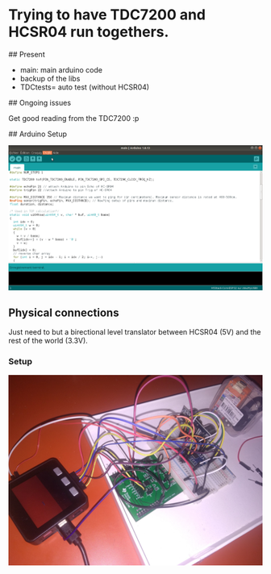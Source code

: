 # Trying to have TDC7200 and HCSR04 run togethers.

## Present

* main: main arduino code
* backup of the libs
* TDCtests= auto test (without HCSR04)

## Ongoing issues

Get good reading from the TDC7200 :p

## Arduino Setup

![](/m5stack_params.png)

## Physical connections

Just need to but a birectional level translator between HCSR04 (5V) and the rest of the world (3.3V).

### Setup 

![](P_20201104_104838.jpg)
